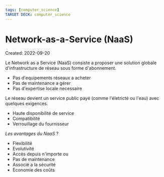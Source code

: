 ```yaml
---
tags: [computer_science] 
TARGET DECK: computer_science
---
```

# Network-as-a-Service (NaaS)
Created: 2022-09-20

Le Network as a Service (NaaS) consiste a proposer une solution globale d'infrastructure de réseau sous forme d'abonnement.
- Pas d'equipements réseaux a acheter
- Pas de maintenance a gérer
- Pas d'expertise locale necessaire

Le réseau devient un service public payé (comme l'életricté ou l'eau) avec quelques exigences.
- Haute disponibilité de service
- Compatibilité
- Verrouillage du fournisseur

*Les avantages du NaaS*
?
- Flexibilité
- Evolutivité
- Accès depuis n'importe ou
- Pas de maintenance
- Associé a la sécurité
- Economie des coûts
<!--SR:!2022-11-25,37,230-->